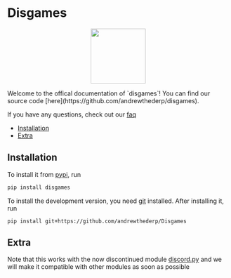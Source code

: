 # Disgames

<p align="center">
 <img src="https://raw.githubusercontent.com/andrewthederp/Disgames/main/docs/src/disgames.png" height="125px" width="125px" />
</p>
Welcome to the offical documentation of `disgames`! You can find our source code [here](https://github.com/andrewthederp/disgames).

If you have any questions, check out our [faq](./faq.md)

- [Installation](#installation)
- [Extra](#extra)

## Installation

To install it from [pypi](https://pypi.org/project/disgames), run

```sh
pip install disgames
```

To install the development version, you need [git](https://git-scm.com/downloads) installed. After installing it, run

```shell
pip install git+https://github.com/andrewthederp/Disgames
```

## Extra

Note that this works with the now discontinued module [discord.py](https://pypi.org/project/discord.py) and we
will make it compatible with other modules as soon as possible
